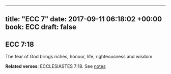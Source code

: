 
---
title: "ECC 7"
date: 2017-09-11 06:18:02 +00:00
book: ECC
draft: false
---

## ECC 7:18

The fear of God brings riches, honour, life, righteousness and wisdom

**Related verses**: ECCLESIASTES 7:18. See [notes](https://my.bible.com/notes/2721723146801242441)

